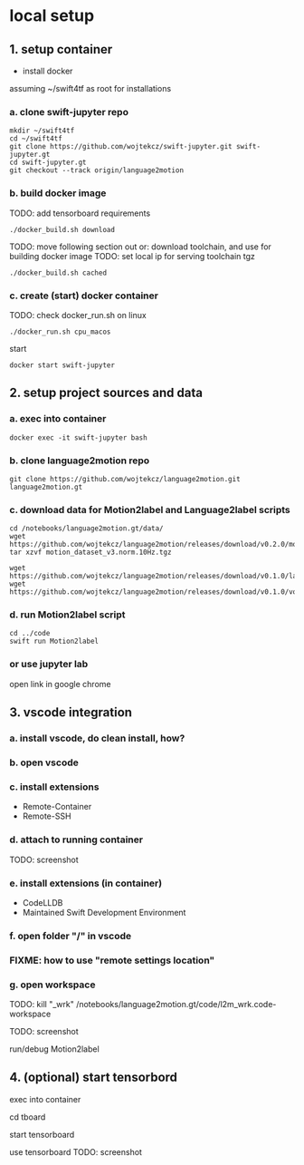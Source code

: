 # local setup

## 1. setup container
+ install docker

assuming ~/swift4tf as root for installations

### a. clone swift-jupyter repo

```
mkdir ~/swift4tf
cd ~/swift4tf
git clone https://github.com/wojtekcz/swift-jupyter.git swift-jupyter.gt
cd swift-jupyter.gt
git checkout --track origin/language2motion

```
### b. build docker image

TODO: add tensorboard requirements

```
./docker_build.sh download
```

TODO: move following section out
or: download toolchain, and use for building docker image
TODO: set local ip for serving toolchain tgz

```
./docker_build.sh cached
```


### c. create (start) docker container

TODO: check docker_run.sh on linux
```
./docker_run.sh cpu_macos
```

start

```
docker start swift-jupyter
```

## 2. setup project sources and data

### a. exec into container

```
docker exec -it swift-jupyter bash 
```

### b. clone language2motion repo

```
git clone https://github.com/wojtekcz/language2motion.git language2motion.gt
```

### c. download data for Motion2label and Language2label scripts

```
cd /notebooks/language2motion.gt/data/
wget https://github.com/wojtekcz/language2motion/releases/download/v0.2.0/motion_dataset_v3.norm.10Hz.tgz
tar xzvf motion_dataset_v3.norm.10Hz.tgz

wget https://github.com/wojtekcz/language2motion/releases/download/v0.1.0/labels_ds_v2.csv
wget https://github.com/wojtekcz/language2motion/releases/download/v0.1.0/vocab.txt
```

### d. run Motion2label script

```
cd ../code
swift run Motion2label
```

### or use jupyter lab

open link in google chrome

## 3. vscode integration

### a. install vscode, do clean install, how?

### b. open vscode

### c. install extensions
- Remote-Container
- Remote-SSH

### d. attach to running container
TODO: screenshot



### e. install extensions (in container)
- CodeLLDB
- Maintained Swift Development Environment


### f. open folder "/" in vscode


### FIXME: how to use "remote settings location"

### g. open workspace

TODO: kill "_wrk"
/notebooks/language2motion.gt/code/l2m_wrk.code-workspace

TODO: screenshot

run/debug Motion2label

## 4. (optional) start tensorbord

exec into container

cd tboard

start tensorboard

use tensorboard
TODO: screenshot
